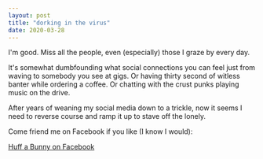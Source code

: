 ```yaml
---
layout: post
title: "dorking in the virus"
date: 2020-03-28
---
```


I'm good. Miss all the people, even (especially) those I graze by every day. 

It's somewhat dumbfounding what social connections you can feel just from waving to somebody you see at gigs. Or having thirty second of witless banter while ordering a coffee. Or chatting with the crust punks playing music on the drive. 

After years of weaning my social media down to a trickle, now it seems I need to reverse course and ramp it up to stave off the lonely.

Come friend me on Facebook if you like (I know I would):

[Huff a Bunny on Facebook](https://www.facebook.com/huffingbunnies "Pictures of my dog")

